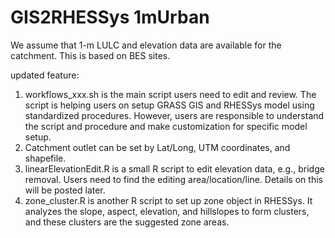 # GIS2RHESSys 1mUrban

We assume that 1-m LULC and elevation data are available for the catchment.
This is based on BES sites.

updated feature:
1) workflows_xxx.sh is the main script users need to edit and review. The script is helping users on setup GRASS GIS and RHESSys model using standardized procedures. However, users are responsible to understand the script and procedure and make customization for specific model setup.
2) Catchment outlet can be set by Lat/Long, UTM coordinates, and shapefile.
3) linearElevationEdit.R is a small R script to edit elevation data, e.g., bridge removal. Users need to find the editing area/location/line. Details on this will be posted later.
4) zone_cluster.R is another R script to set up zone object in RHESSys. It analyzes the slope, aspect, elevation, and hillslopes to form clusters, and these clusters are the suggested zone areas.


